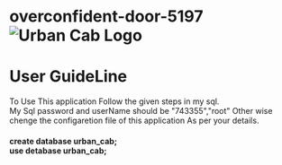 # overconfident-door-5197![Urban Cab Logo](https://user-images.githubusercontent.com/107469553/220273792-8ba22af4-543e-4ae2-8c38-f0bb24a01876.png)

<h1>User GuideLine</h1>
To Use This application Follow the given steps in my sql.<br/>
My Sql password and userName should be "743355","root" Other wise chenge the configaretion file of this application As per your details.<br/>
<h4>create database urban_cab;<br/>
use detabase urban_cab;</h4>
